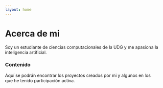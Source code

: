 ```yaml
---
layout: home
---
```

# Acerca de mi

Soy un estudiante de ciencias computacionales de la UDG y me apasiona la inteligencia artificial.

### Contenido

Aquí se podrán encontrar los proyectos creados por mi y algunos en los que he tenido participación activa. 
